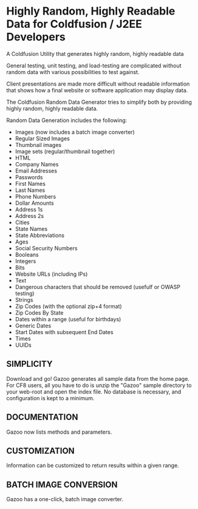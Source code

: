 # Highly Random, Highly Readable Data for Coldfusion / J2EE Developers

A Coldfusion Utility that generates highly random, highly readable data

General testing, unit testing, and load-testing are complicated without random data with various possibilities to test against.

Client presentations are made more difficult without readable information that shows how a final website or software application may display data. 

The Coldfusion Random Data Generator tries to simplify both by providing highly random, highly readable data. 

Random Data Generation includes the following:

* Images (now includes a batch image converter)
* Regular Sized Images
* Thumbnail images
* Image sets (regular/thumbnail together)
* HTML
* Company Names 
* Email Addresses
* Passwords
* First Names
* Last Names
* Phone Numbers
* Dollar Amounts 
* Address 1s 
* Address 2s 
* Cities
* State Names
* State Abbreviations
* Ages 
* Social Security Numbers 
* Booleans
* Integers
* Bits 
* Website URLs (including IPs)
* Text 
* Dangerous characters that should be removed (usefulf or OWASP testing)
* Strings 
* Zip Codes (with the optional zip+4 format) 
* Zip Codes By State 
* Dates within a range (useful for birthdays) 
* Generic Dates 
* Start Dates with subsequent End Dates 
* Times
* UUIDs

## SIMPLICITY
Download and go! Gazoo generates all sample data from the home page. For CF8 users, all you have to do is unzip the &quot;Gazoo&quot; sample directory to your web-root and open the index file. No database is necessary, and configuration is kept to a minimum.

## DOCUMENTATION
Gazoo now lists methods and parameters.

## CUSTOMIZATION
Information can be customized to return results within a given range.

## BATCH IMAGE CONVERSION
Gazoo has a one-click, batch image converter.
